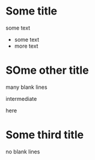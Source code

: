 # Some title

some text
- some text
- more text

# SOme other title






many blank lines

intermediate

here










# Some third title
no blank lines
